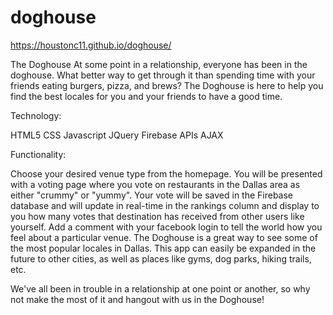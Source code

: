 # doghouse

https://houstonc11.github.io/doghouse/

The Doghouse
At some point in a relationship, everyone has been in the doghouse. What better way to get through it than spending time with your friends eating burgers, pizza, and brews? The Doghouse is here to help you find the best locales for you and your friends to have a good time.

Technology:

HTML5
CSS
Javascript
JQuery
Firebase
APIs
AJAX


Functionality:

Choose your desired venue type from the homepage.
You will be presented with a voting page where you vote on restaurants in the Dallas area as either "crummy" or "yummy".
Your vote will be saved in the Firebase database and will update in real-time in the rankings column and display to you how many votes that destination has received from other users like yourself.
Add a comment with your facebook login to tell the world how you feel about a particular venue.
The Doghouse is a great way to see some of the most popular locales in Dallas. This app can easily be expanded in the future to other cities, as well as places like gyms, dog parks, hiking trails, etc.

We've all been in trouble in a relationship at one point or another, so why not make the most of it and hangout with us in the Doghouse!
